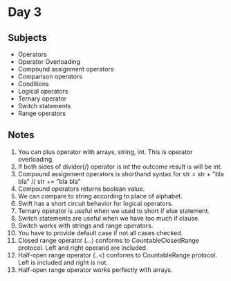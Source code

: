 # Day 3

## Subjects

- Operators
- Operator Overloading
- Compound assignment operators
- Comparison operators
- Conditions
- Logical operators
- Ternary operator
- Switch statements
- Range operators



## Notes

1. You can plus operator with arrays, string, int. This is operator overloading.
2. If both sides of divider(/) operator is int the outcome result is will be int.
3. Compound assignment operators is shorthand syntax for 
    str = str + "bla bla" // str += "bla bla"
4. Compound operators returns boolean value.
5. We can compare to string according to place of alphabet.
6. Swift has a short circuit behavior for logical operators.
7. Ternary operator is useful when we used to short if else statement.
8. Switch statements are useful when we have too much if clause.
9. Switch works with strings and range operators.
10. You have to provide default case if not all cases checked.
11. Closed range operator (...) conforms to CountableClosedRange protocol. Left and right operand are included.
12. Half-open range operator (..<) conforms to CountableRange protocol. Left is included and right is not.
13. Half-open range operator works perfectly with arrays.

    
